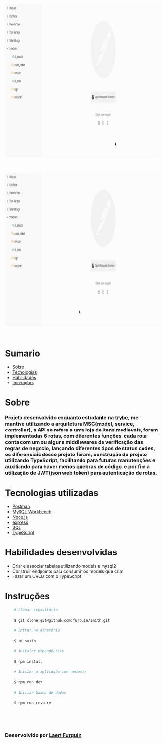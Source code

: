 <div align="center"> 
    <img width="920px" height="500px" align="center"src="./README/VerificacaoOrder.gif">
</div>

<br>
<br>
<br>


<div align="center"> 
    <img width="920px" height="500px" align="center"src="./README/VerificacaoNewUser.gif">
</div>

<br>
<br>

# Sumario
   - [Sobre](#sobre)
   - [Tecnologias](#tecnologias-utilizadas)
   - [Habilidades](#habilidades-desenvolvidas)
   - [Instruções](#instruções)
#

# Sobre

### Projeto desenvolvido enquanto estudante na [trybe](https://www.betrybe.com/formacao-desenvolvimento-web), me mantive utilizando a arquitetura MSC(model, service, controller), a API se refere a uma loja de itens medievais, foram implementadas  6 rotas, com diferentes funções, cada rota conta com um ou alguns middlewares de verificação das regras de negocio, lançando diferentes tipos de status codes, os diferenciais desse projeto foram, construção do projeto utilizando TypeScript, facilitando para futuras manutenções e auxiliando para haver menos quebras de código, e por fim a utilização de JWT(json web token) para autenticação de rotas.

#

# Tecnologias utilizadas
- [Postman](https://www.postman.com/)
- [MySQL Workbench](https://www.mysql.com/products/workbench/)
- [Node.js](https://nodejs.org/en/about/)
- [express](https://expressjs.com/pt-br/)
- [SQL](https://www.w3schools.com/sql/)
- [TypeScript](https://www.typescriptlang.org/)
#

# Habilidades desenvolvidas
- Criar e associar tabelas utilizando models e mysql2
- Construir endpoints para consumir os models que criar
- Fazer um CRUD com o TypeScript

#

# Instruções

```bash
    # Clonar repositório

    $ git clone git@github.com:furquin/smith.git

    # Entrar no diretório

    $ cd smith

    # Instalar dependências

    $ npm install

    # Iniciar a aplicação com nodemon

    $ npm run dev

    # Iniciar banco de dados

    $ npm run restore

```

<br>
<br>
<br>

### Desenvolvido por [Laert Furquin](https://github.com/furquin) 

